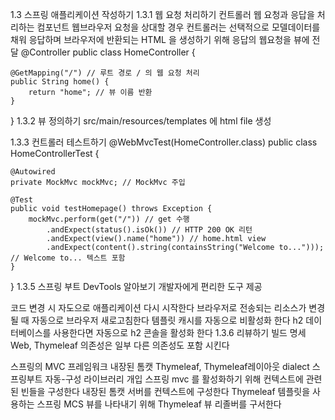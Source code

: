 1.3 스프링 애플리케이션 작성하기
1.3.1 웹 요청 처리하기
컨트롤러
웹 요청과 응답을 처리하는 컴포넌트
웹브라우저 요청을 상대할 경우 컨트롤러는 선택적으로 모델데이터를 채워 응답하며 브라우저에 반환되는 HTML 을 생성하기 위해 응답의 웹요청을 뷰에 전달
@Controller
public class HomeController {

    @GetMapping("/") // 루트 경로 / 의 웹 요청 처리
    public String home() {
        return "home"; // 뷰 이름 반환
    }
}
1.3.2 뷰 정의하기
src/main/resources/templates 에 html file 생성

1.3.3 컨트롤러 테스트하기
@WebMvcTest(HomeController.class)
public class HomeControllerTest {

    @Autowired
    private MockMvc mockMvc; // MockMvc 주입

    @Test
    public void testHomepage() throws Exception {
        mockMvc.perform(get("/")) // get 수행
            .andExpect(status().isOk()) // HTTP 200 OK 리턴
            .andExpect(view().name("home")) // home.html view 
            .andExpect(content().string(containsString("Welcome to..."))); // Welcome to... 텍스트 포함
    }
}
1.3.5 스프링 부트 DevTools 알아보기
개발자에게 편리한 도구 제공

코드 변경 시 자도으로 애플리케이션 다시 시작한다
브라우저로 전송되는 리소스가 변경될 때 자동으로 브라우저 새로고침한다
템플릿 캐시를 자동으로 비활성화 한다
h2 데이터베이스를 사용한다면 자동으로 h2 콘솔을 활성화 한다
1.3.6 리뷰하기
빌드 명세
Web, Thymeleaf 의존성은 일부 다른 의존성도 포함 시킨다

스프링의 MVC 프레임워크
내장된 톰캣
Thymeleaf, Thymeleaf레이아웃 dialect
스프링부트 자동-구성 라이브러리 개입
스프링 mvc 를 활성화하기 위해 컨텍스트에 관련된 빈들을 구성한다
내장된 톰캣 서버를 컨텍스트에 구성한다
Thymeleaf 템플릿을 사용하는 스프링 MCS 뷰를 나타내기 위해 Thymeleaf 뷰 리졸버를 구서한다
